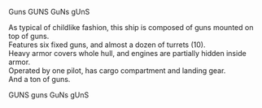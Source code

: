 Guns GUNS GuNs gUnS

As typical of childlike fashion, this ship is composed of guns mounted on top of guns.  
Features six fixed guns, and almost a dozen of turrets (10).  
Heavy armor covers whole hull, and engines are partially hidden inside armor.  
Operated by one pilot, has cargo compartment and landing gear.  
And a ton of guns.

GUNS guns GuNs gUnS
